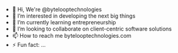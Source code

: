 - 👋 Hi, We're @bytelooptechnologies
- 👀 I’m interested in developing the next big things
- 🌱 I’m currently learning entrepreneurship
- 💞️ I’m looking to collaborate on client-centric software solutions
- 📫 How to reach me bytelooptechnologies.com
- ⚡ Fun fact: ...

<!---
bytelooptechnologies/bytelooptechnologies is a ✨ special ✨ repository because its `README.md` (this file) appears on your GitHub profile.
You can click the Preview link to take a look at your changes.
--->

